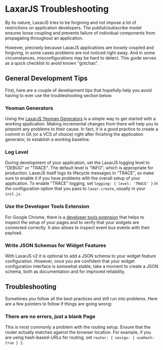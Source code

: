 # LaxarJS Troubleshooting

By its nature, LaxarJS tries to be forgiving and not impose a lot of restrictions on application developers.
The publish/subscribe model ensures loose coupling and prevents failure of individual components from propagating throughout an application.

However, precisely because LaxarJS applications are loosely coupled and forgiving, in some cases problems are not noticed right away.
And in some circumstances, misconfigurations may be hard to detect.
This guide serves as a quick checklist to avoid known "gotchas".


## General Development Tips

First, here are a couple of development tips that hopefully help you avoid having to ever use the troubleshooting section below.


### Yeoman Generators

Using the [LaxarJS Yeoman Generators](http://laxarjs.org/docs/generator-laxarjs-latest/) is a simple way to get started with a working application.
Making incremental changes from there will help you to pinpoint any problems to their cause.
In fact, it is a good practice to create a commit in Git (or a VCS of choice) right after finishing the application generator, to establish a working baseline.


### Log Level

During development of your application, set the LaxarJS logging level to "DEBUG" or "TRACE".
The default level is "INFO", which is appropriate for production.
LaxarJS itself logs its lifecycle messages in "TRACE", so make sure to enable it if you have problems with the overall setup of your application.
To enable "TRACE" logging, set `logging: { level: 'TRACE' }` in the configuration option that you pass to `laxar.create`, usually in your `init.js`.


### Use the Developer Tools Extension

For Google Chrome, there is a [developer tools extension](https://chrome.google.com/webstore/detail/laxarjs-developer-tools/leidhppnemgdhcjfagmjdkfjpejibinp) that helps to inspect the setup of your pages and to verify that your widgets are connected correctly.
It also allows to inspect event bus events with their payload.


### Write JSON Schemas for Widget Features

With LaxarJS v2 it is optional to add a JSON schema to your widget feature configuration.
However, once you are confident that your widget configuration interface is somewhat stable, take a moment to create a JSON schema, both as documentation and for improved reliability.


## Troubleshooting

Sometimes you follow all the best practices and still run into problems.
Here are a few pointers to follow if things are going wrong:


### There are no errors, just a blank Page

This is most commonly a problem with the routing setup.
Ensure that the router actually matches against the browser location.
For example, if you are using hash-based-URLs for routing, set `router: { navigo: { useHash: true } }`.
